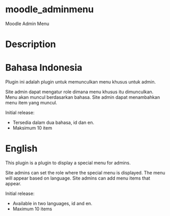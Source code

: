 # moodle_adminmenu
Moodle Admin Menu

# Description
# Bahasa Indonesia
Plugin ini adalah plugin untuk memunculkan menu khusus untuk admin.

Site admin dapat mengatur role dimana menu khusus itu dimunculkan.
Menu akan muncul berdasarkan bahasa. Site admin dapat menambahkan menu item yang muncul.

Initial release:
- Tersedia dalam dua bahasa, id dan en.
- Maksimum 10 item

# English
This plugin is a plugin to display a special menu for admins.

Site admins can set the role where the special menu is displayed.
The menu will appear based on language. Site admins can add menu items that appear.

Initial release:
- Available in two languages, id and en.
- Maximum 10 items
